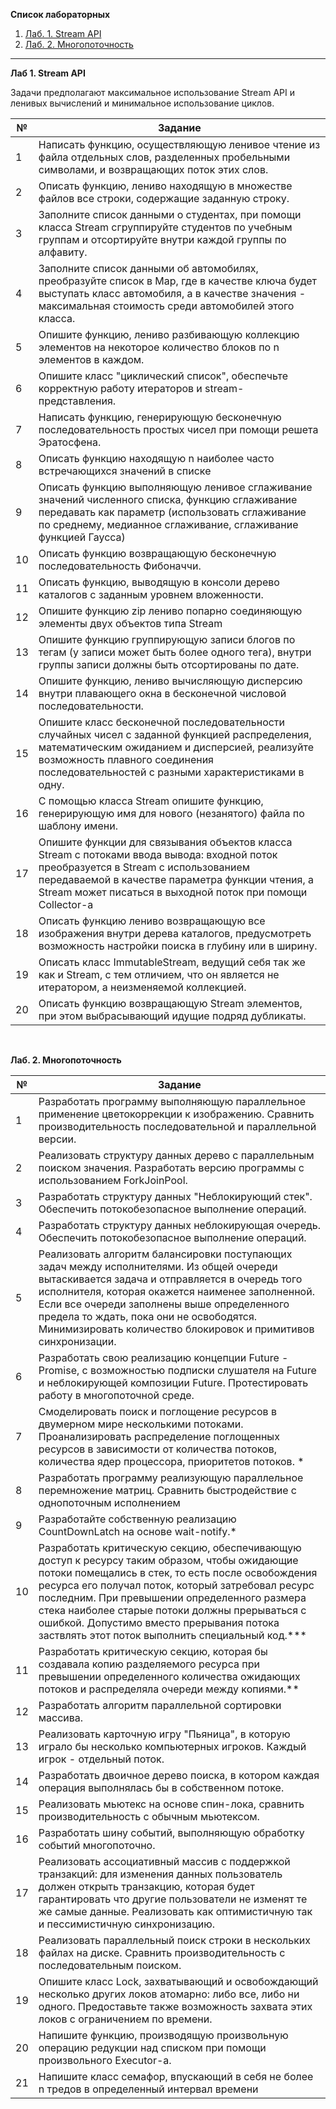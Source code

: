 <p id="n1"><b>Список лабораторных</b></p>

<ol>
  <li><a href="#n1">Лаб. 1. Stream API</a></li>
  <li><a href="#n2">Лаб. 2. Многопоточность</a></li>
</ol>

------------

<p id="n1"><b>Лаб 1. Stream API</b></p>

Задачи предполагают максимальное использование Stream API и ленивых вычислений и минимальное использование циклов.

| № | Задание |
| --- | --- |
| 1 | Написать функцию, осуществляющую ленивое чтение из файла отдельных слов, разделенных пробельными символами, и возвращающих поток этих слов. |
| 2 | Описать функцию, лениво находящую в множестве файлов все строки, содержащие заданную строку. |
| 3 | Заполните список данными о студентах, при помощи класса Stream сгруппируйте студентов по учебным группам и отсортируйте внутри каждой группы по алфавиту. |
| 4 | Заполните список данными об автомобилях, преобразуйте список в Map, где в качестве ключа будет выступать класс автомобиля, а в качестве значения - максимальная стоимость среди автомобилей этого класса. |
| 5 | Опишите функцию, лениво разбивающую коллекцию элементов на некоторое количество блоков по n элементов в каждом. |
| 6 | Опишите класс &quot;циклический список&quot;, обеспечьте корректную работу итераторов и stream-представления. |
| 7 | Написать функцию, генерирующую бесконечную последовательность простых чисел при помощи решета Эратосфена. |
| 8 | Описать функцию находящую n наиболее часто встречающихся значений в списке |
| 9 | Описать функцию выполняющую ленивое сглаживание значений численного списка, функцию сглаживание передавать как параметр (использовать сглаживание по среднему, медианное сглаживание, сглаживание функцией Гаусса) |
| 10 | Описать функцию возвращающую бесконечную последовательность Фибоначчи. |
| 11 | Описать функцию, выводящую в консоли дерево каталогов с заданным уровнем вложенности. |
| 12 | Опишите функцию zip лениво попарно соединяющую элементы двух объектов типа Stream |
| 13 | Опишите функцию группирующую записи блогов по тегам (у записи может быть более одного тега), внутри группы записи должны быть отсортированы по дате. |
| 14 | Опишите функцию, лениво вычисляющую дисперсию внутри плавающего окна в бесконечной числовой последовательности. |
| 15 | Опишите класс бесконечной последовательности случайных чисел с заданной функцией распределения, математическим ожиданием и дисперсией, реализуйте возможность плавного соединения последовательностей с разными характеристиками в одну. |
| 16 | С помощью класса Stream опишите функцию, генерирующую имя для нового (незанятого) файла по шаблону имени. |
| 17 | Опишите функции для связывания объектов класса Stream с потоками ввода вывода: входной поток преобразуется в Stream с использованием передаваемой в качестве параметра функции чтения, а Stream может писаться в выходной поток при помощи Collector-а |
| 18 | Описать функцию лениво возвращающую все изображения внутри дерева каталогов, предусмотреть возможность настройки поиска в глубину или в ширину. |
| 19 | Описать класс ImmutableStream, ведущий себя так же как и Stream, с тем отличием, что он является не итератором, а неизменяемой коллекцией. |
| 20 | Описать функцию возвращающую Stream элементов, при этом выбрасывающий идущие подряд дубликаты. |

<br><p id="n2"><b>Лаб. 2. Многопоточность</b></p>

| № | Задание |
| --- | --- |
| 1 | Разработать программу выполняющую параллельное применение цветокоррекции к изображению. Сравнить производительность последовательной и параллельной версии. |
| 2 | Реализовать структуру данных дерево с параллельным поиском значения. Разработать версию программы с использованием ForkJoinPool. |
| 3 | Разработать структуру данных &quot;Неблокирующий стек&quot;. Обеспечить потокобезопасное выполнение операций. |
| 4 | Разработать структуру данных неблокирующая очередь. Обеспечить потокобезопасное выполнение операций. |
| 5 | Реализовать алгоритм балансировки поступающих задач между исполнителями. Из общей очереди вытаскивается задача и отправляется в очередь того исполнителя, которая окажется наименее заполненной. Если все очереди заполнены выше определенного предела то ждать, пока они не освободятся. Минимизировать количество блокировок и примитивов синхронизации. |
| 6 | Разработать свою реализацию концепции Future - Promise, с возможностью подписки слушателя на Future и неблокирующей композиции Future. Протестировать работу в многопоточной среде. |
| 7 | Смоделировать поиск и поглощение ресурсов в двумерном мире несколькими потоками. Проанализировать распределение поглощенных ресурсов в зависимости от количества потоков, количества ядер процессора, приоритетов потоков. \* |
| 8 | Разработать программу реализующую параллельное перемножение матриц. Сравнить быстродействие с однопоточным исполнением |
| 9 | Разработайте собственную реализацию CountDownLatch на основе wait-notify.\* |
| 10 | Разработать критическую секцию, обеспечивающую доступ к ресурсу таким образом, чтобы ожидающие потоки помещались в стек, то есть после освобождения ресурса его получал поток, который затребовал ресурс последним. При превышении определенного размера стека наиболее старые потоки должны прерываться с ошибкой. Допустимо вместо прерывания потока заствлять этот поток выполнить специальный код.\*\*\* |
| 11 | Разработать критическую секцию, которая бы создавала копию разделяемого ресурса при превышении определенного количества ожидающих потоков и распределяла очереди между копиями.\*\* |
| 12 | Разработать алгоритм параллельной сортировки массива. |
| 13 | Реализовать карточную игру &quot;Пьяница&quot;, в которую играло бы несколько компьютерных игроков. Каждый игрок - отдельный поток. |
| 14 | Разработать двоичное дерево поиска, в котором каждая операция выполнялась бы в собственном потоке. |
| 15 | Реализовать мьютекс на основе спин-лока, сравнить производительность с обычным мьютексом. |
| 16 | Разработать шину событий, выполняющую обработку событий многопоточно. |
| 17 | Реализовать ассоциативный массив с поддержкой транзакций: для изменения данных пользователь должен открыть транзакцию, которая будет гарантировать что другие пользователи не изменят те же самые данные. Реализовать как оптимистичную так и пессимистичную синхронизацию. |
| 18 | Реализовать параллельный поиск строки в нескольких файлах на диске. Сравнить производительность с последовательным поиском. |
| 19 | Опишите класс Lock, захватывающий и освобождающий несколько других локов атомарно: либо все, либо ни одного. Предоставьте также возможность захвата этих локов с ограничением по времени. |
| 20 | Напишите функцию, производящую произвольную операцию редукции над списком при помощи произвольного Executor-а. |
| 21 | Напишите класс семафор, впускающий в себя не более n тредов в определенный интервал времени |
